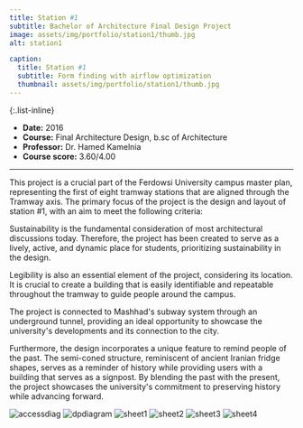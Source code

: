 ```yaml
---
title: Station #1
subtitle: Bachelor of Architecture Final Design Project
image: assets/img/portfolio/station1/thumb.jpg
alt: station1

caption:
  title: Station #1
  subtitle: Form finding with airflow optimization
  thumbnail: assets/img/portfolio/station1/thumb.jpg
---
```


{:.list-inline}

- **Date:** 2016
- **Course:** Final Architecture Design, b.sc of Architecture
- **Professor:** Dr. Hamed Kamelnia
- **Course score:** 3.60/4.00

---

This project is a crucial part of the Ferdowsi University campus master plan, representing the first of eight tramway stations that are aligned through the Tramway axis. The primary focus of the project is the design and layout of station #1, with an aim to meet the following criteria:

Sustainability is the fundamental consideration of most architectural discussions today. Therefore, the project has been created to serve as a lively, active, and dynamic place for students, prioritizing sustainability in the design.

Legibility is also an essential element of the project, considering its location. It is crucial to create a building that is easily identifiable and repeatable throughout the tramway to guide people around the campus.

The project is connected to Mashhad's subway system through an underground tunnel, providing an ideal opportunity to showcase the university's developments and its connection to the city.

Furthermore, the design incorporates a unique feature to remind people of the past. The semi-coned structure, reminiscent of ancient Iranian fridge shapes, serves as a reminder of history while providing users with a building that serves as a signpost. By blending the past with the present, the project showcases the university's commitment to preserving history while advancing forward.

<img src="assets/img/portfolio/station1/accessdiag.jpg" alt="accessdiag">
<img src="assets/img/portfolio/station1/dpdiagram.jpg" alt="dpdiagram">
<img src="assets/img/portfolio/station1/sheet1.jpg" alt="sheet1">
<img src="assets/img/portfolio/station1/sheet2.jpg" alt="sheet2">
<img src="assets/img/portfolio/station1/sheet3.jpg" alt="sheet3">
<img src="assets/img/portfolio/station1/sheet4.jpg" alt="sheet4">

